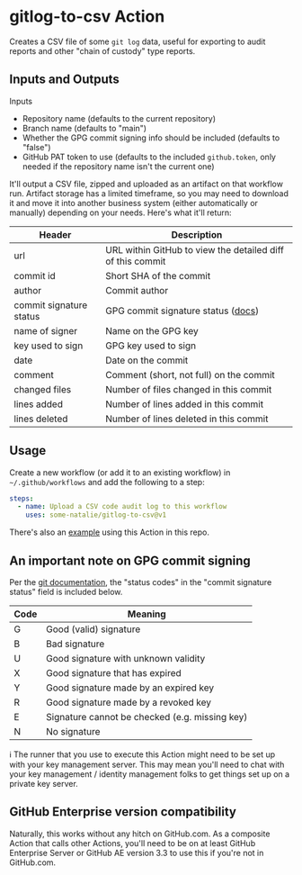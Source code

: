 # gitlog-to-csv Action

Creates a CSV file of some `git log` data, useful for exporting to audit reports and other "chain of custody" type reports.

## Inputs and Outputs

Inputs

- Repository name (defaults to the current repository)
- Branch name (defaults to "main")
- Whether the GPG commit signing info should be included (defaults to "false")
- GitHub PAT token to use (defaults to the included `github.token`, only needed if the repository name isn't the current one)

It'll output a CSV file, zipped and uploaded as an artifact on that workflow run.  Artifact storage has a limited timeframe, so you may need to download it and move it into another business system (either automatically or manually) depending on your needs.  Here's what it'll return:

| Header | Description |
| --- | --- |
| url | URL within GitHub to view the detailed diff of this commit |
| commit id | Short SHA of the commit |
| author | Commit author |
| commit signature status | GPG commit signature status ([docs](https://git-scm.com/book/en/v2/Git-Tools-Signing-Your-Work)) |
| name of signer | Name on the GPG key |
| key used to sign | GPG key used to sign |
| date | Date on the commit |
| comment | Comment (short, not full) on the commit |
| changed files | Number of files changed in this commit |
| lines added | Number of lines added in this commit |
| lines deleted | Number of lines deleted in this commit |

## Usage

Create a new workflow (or add it to an existing workflow) in `~/.github/workflows` and add the following to a step:

```yml
steps:
  - name: Upload a CSV code audit log to this workflow
    uses: some-natalie/gitlog-to-csv@v1
```

There's also an [example](.github/workflows/release.yml) using this Action in this repo.

## An important note on GPG commit signing

Per the [git documentation](https://git-scm.com/docs/git-log#_pretty_formats), the "status codes" in the "commit signature status" field is included below.

| Code | Meaning |
| --- | --- |
| G | Good (valid) signature |
| B | Bad signature |
| U | Good signature with unknown validity |
| X | Good signature that has expired |
| Y | Good signature made by an expired key |
| R | Good signature made by a revoked key |
| E | Signature cannot be checked (e.g. missing key) |
| N | No signature |

:information_source:  The runner that you use to execute this Action might need to be set up with your key management server.  This may mean you'll need to chat with your key management / identity management folks to get things set up on a private key server.

## GitHub Enterprise version compatibility

Naturally, this works without any hitch on GitHub.com.  As a composite Action that calls other Actions, you'll need to be on at least GitHub Enterprise Server or GitHub AE version 3.3 to use this if you're not in GitHub.com.
